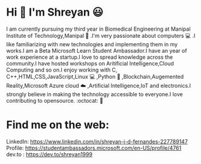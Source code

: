 # Hi :wave: I'm Shreyan :smiley:

I am currently pursuing my third year in Biomedical Engineering at Manipal Institute of Technology,Manipal :school: .I'm very passionate about computers :computer: .I like familiarizing with new technologies and implementing them in my works.I am a Beta Microsoft Learn Student Ambassador.I have an year of work experience at a startup.I love to spread knowledge across the community.I have hosted workshops on Aritificial Intelligence,Cloud Computing and so on.I enjoy working with C, C++,HTML,CSS,JavaScript,Linux :computer: ,Python :snake: ,Blockchain,Augemented Reality,Microsoft Azure cloud :cloud: ,Artificial Intelligence,IoT and electronics.I strongly believe in making the technology accessible to everyone.I love contributing to opensource. :octocat: :thought_balloon:

# Find me on the web:

LinkedIn: https://www.linkedin.com/in/shreyan-j-d-fernandes-227789147
Profile: https://studentambassadors.microsoft.com/en-US/profile/4761
dev.to : https://dev.to/shreyan1999
